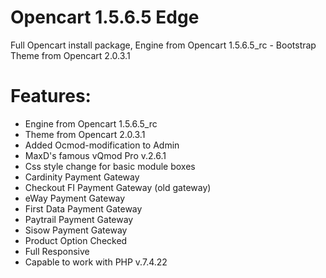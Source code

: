 # Opencart 1.5.6.5 Edge
Full Opencart install package, Engine from Opencart 1.5.6.5_rc - Bootstrap Theme from Opencart 2.0.3.1

Features:
========

* Engine from Opencart 1.5.6.5_rc
* Theme from Opencart 2.0.3.1
* Added Ocmod-modification to Admin
* MaxD's famous vQmod Pro v.2.6.1
* Css style change for basic module boxes
* Cardinity Payment Gateway
* Checkout FI Payment Gateway (old gateway)
* eWay Payment Gateway
* First Data Payment Gateway
* Paytrail Payment Gateway
* Sisow Payment Gateway
* Product Option Checked
* Full Responsive
* Capable to work with PHP v.7.4.22
